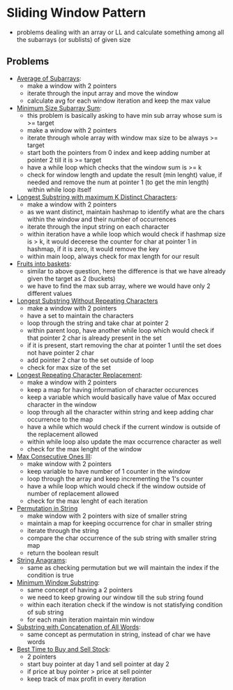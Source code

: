 # Sliding Window Pattern

- problems dealing with an array or LL and calculate something among all the subarrays (or sublists) of given size

## Problems
- [Average of Subarrays](https://leetcode.com/problems/maximum-average-subarray-i/):
    - make a window with 2 pointers
    - iterate through the input array and move the window 
    - calculate avg for each window iteration and keep the max value
- [Minimum Size Subarray Sum](https://leetcode.com/problems/minimum-size-subarray-sum/description/):
    - this problem is basically asking to have min sub array whose sum is >= target
    - make a window with 2 pointers
    - iterate through whole array with window max size to be always >= target
    - start both the pointers from 0 index and keep adding number at pointer 2 till it is >= target
    - have a while loop which checks that the window sum is >= k
    - check for window length and update the result (min lenght) value, if needed and remove the num at pointer 1 (to get the min length) within while loop itself
- [Longest Substring with maximum K Distinct Characters](https://leetcode.com/problems/longest-substring-with-at-most-k-distinct-characters/description/):
    - make a window with 2 pointers
    - as we want distinct, maintain hashmap to identify what are the chars within the window and their number of occurrences
    - iterate through the input string on each character
    - within iteration have a while loop which would check if hashmap size is > k, it would decerese the counter for char at pointer 1 in hashmap, if it is zero, it would remove the key
    - within main loop, always check for max length for our result
- [Fruits into baskets](https://leetcode.com/problems/fruit-into-baskets/description/):
    - similar to above question, here the difference is that we have already given the target as 2 (buckets)
    - we have to find the max sub array, where we would have only 2 different values
- [Longest Substring Without Repeating Characters](https://leetcode.com/problems/longest-substring-without-repeating-characters/description/)
    - make a window with 2 pointers
    - have a set to maintain the characters
    - loop through the string and take char at pointer 2
    - within parent loop, have another while loop which would check if that pointer 2 char is already present in the set
    - if it is present, start removing the char at pointer 1 until the set does not have pointer 2 char
    - add pointer 2 char to the set outside of loop
    - check for max size of the set
- [Longest Repeating Character Replacement](https://leetcode.com/problems/longest-repeating-character-replacement/description/):
    - make a window with 2 pointers
    - keep a map for having information of character occurences
    - keep a variable which would basically have value of Max occured character in the window
    - loop through all the character within string and keep adding char occurrence to the map
    - have a while which would check if the current window is outside of the replacement allowed
    - within while loop also update the max occurrence character as well
    - check for the max lenght of the window
- [Max Consecutive Ones III](https://leetcode.com/problems/max-consecutive-ones-iii/description/):
    - make window with 2 pointers
    - keep variable to have number of 1 counter in the window
    - loop through the array and keep incrementing the 1's counter
    - have a while loop which would check if the window outside of number of replacement allowed
    - check for the max lenght of each iteration
- [Permutation in String](https://leetcode.com/problems/permutation-in-string/description/)
    - make window with 2 pointers with size of smaller string
    - maintain a map for keeping occurrence for char in smaller string
    - iterate through the string 
    - compare the char occurrence of the sub string with smaller string map
    - return the boolean result
- [String Anagrams](https://leetcode.com/problems/find-all-anagrams-in-a-string/description/):
    - same as checking permutation but we will maintain the index if the condition is true
- [Minimum Window Substring](https://leetcode.com/problems/minimum-window-substring/description/): 
    - same concept of having a 2 pointers
    - we need to keep growing our window till the sub string found
    - within each iteration check if the window is not statisfying condition of sub string
    - for each main iteration maintain min window
- [Substring with Concatenation of All Words](https://leetcode.com/problems/substring-with-concatenation-of-all-words/description/):
    - same concept as permutation in string, instead of char we have words
- [Best Time to Buy and Sell Stock](https://leetcode.com/problems/best-time-to-buy-and-sell-stock/description/):
    - 2 pointers
    - start buy pointer at day 1 and sell pointer at day 2
    - if price at buy pointer > price at sell pointer
    - keep track of max profit in every iteration


